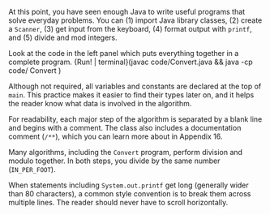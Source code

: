 At this point, you have seen enough Java to write useful programs that solve everyday problems. You can (1) import Java library classes, (2) create a `Scanner`, (3) get input from the keyboard, (4) format output with `printf`, and (5) divide and mod integers.

Look at the code in the left panel which puts everything together in a complete program.
{Run! | terminal}(javac code/Convert.java && java -cp code/ Convert )

Although not required, all variables and constants are declared at the top of `main`. This practice makes it easier to find their types later on, and it helps the reader know what data is involved in the algorithm.

For readability, each major step of the algorithm is separated by a blank line and begins with a comment. The class also includes a documentation comment (`/**`), which you can learn more about in Appendix 16.

Many algorithms, including the `Convert` program, perform division and modulo together. In both steps, you divide by the same number (`IN_PER_FOOT`).

When statements including `System.out.printf` get long (generally wider than 80 characters), a common style convention is to break them across multiple lines. The reader should never have to scroll horizontally.